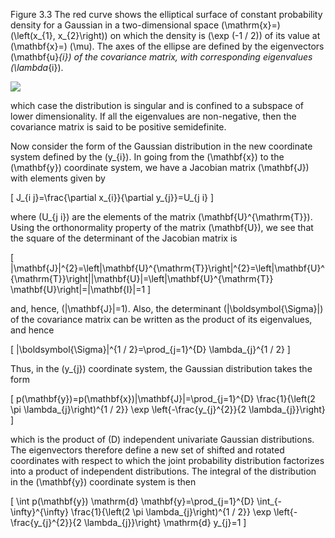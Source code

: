 Figure 3.3 The red curve shows the elliptical surface of constant probability density for a Gaussian in a two-dimensional space \(\mathrm{x}=\) \(\left(x_{1}, x_{2}\right)\) on which the density is \(\exp (-1 / 2)\) of its value at \(\mathbf{x}=\) \(\mu\). The axes of the ellipse are defined by the eigenvectors \(\mathbf{u}_{i}\) of the covariance matrix, with corresponding eigenvalues \(\lambda_{i}\).

![](https://cdn.mathpix.com/cropped/2024_05_13_1c6f5d15308081306a07g-1.jpg?height=564&width=787&top_left_y=216&top_left_x=857)

which case the distribution is singular and is confined to a subspace of lower dimensionality. If all the eigenvalues are non-negative, then the covariance matrix is said to be positive semidefinite.

Now consider the form of the Gaussian distribution in the new coordinate system defined by the \(y_{i}\). In going from the \(\mathbf{x}\) to the \(\mathbf{y}\) coordinate system, we have a Jacobian matrix \(\mathbf{J}\) with elements given by

\[
J_{i j}=\frac{\partial x_{i}}{\partial y_{j}}=U_{j i}
\]

where \(U_{j i}\) are the elements of the matrix \(\mathbf{U}^{\mathrm{T}}\). Using the orthonormality property of the matrix \(\mathbf{U}\), we see that the square of the determinant of the Jacobian matrix is

\[
|\mathbf{J}|^{2}=\left|\mathbf{U}^{\mathrm{T}}\right|^{2}=\left|\mathbf{U}^{\mathrm{T}}\right||\mathbf{U}|=\left|\mathbf{U}^{\mathrm{T}} \mathbf{U}\right|=|\mathbf{I}|=1
\]

and, hence, \(|\mathbf{J}|=1\). Also, the determinant \(|\boldsymbol{\Sigma}|\) of the covariance matrix can be written as the product of its eigenvalues, and hence

\[
|\boldsymbol{\Sigma}|^{1 / 2}=\prod_{j=1}^{D} \lambda_{j}^{1 / 2}
\]

Thus, in the \(y_{j}\) coordinate system, the Gaussian distribution takes the form

\[
p(\mathbf{y})=p(\mathbf{x})|\mathbf{J}|=\prod_{j=1}^{D} \frac{1}{\left(2 \pi \lambda_{j}\right)^{1 / 2}} \exp \left\{-\frac{y_{j}^{2}}{2 \lambda_{j}}\right\}
\]

which is the product of \(D\) independent univariate Gaussian distributions. The eigenvectors therefore define a new set of shifted and rotated coordinates with respect to which the joint probability distribution factorizes into a product of independent distributions. The integral of the distribution in the \(\mathbf{y}\) coordinate system is then

\[
\int p(\mathbf{y}) \mathrm{d} \mathbf{y}=\prod_{j=1}^{D} \int_{-\infty}^{\infty} \frac{1}{\left(2 \pi \lambda_{j}\right)^{1 / 2}} \exp \left\{-\frac{y_{j}^{2}}{2 \lambda_{j}}\right\} \mathrm{d} y_{j}=1
\]